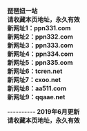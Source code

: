 <p><b>琵琶妞一站<br>
请收藏本页地址，永久有效<br>
新网址1：ppn331.com<br>
新网址2：ppn332.com<br>
新网址3：ppn333.com<br>
新网址4：ppn334.com<br>
新网址5：ppn335.com<br>
新网址6：tcren.net<br>
新网址7：cxoo.net<br>
新网址8：aa511.com<br>
新网址9：qqaae.net<br>

---------- 2019年6月更新<br>
请收藏本页地址，永久有效</b></p>
